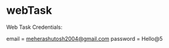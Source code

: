 # webTask
Web Task
Credentials:
   
   email = meherashutosh2004@gmail.com
   password = Hello@5
   
